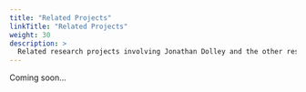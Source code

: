 ```yaml
---
title: "Related Projects"
linkTitle: "Related Projects"
weight: 30
description: >
  Related research projects involving Jonathan Dolley and the other research partners.
---
```


Coming soon...
